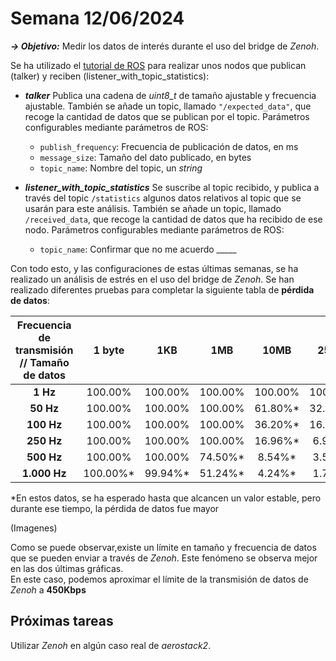 # Semana 12/06/2024  

***→ Objetivo:*** Medir los datos de interés durante el uso del bridge de _Zenoh_.  

Se ha utilizado el [tutorial de ROS](https://ftp.udx.icscoe.jp/ros/ros_docs_mirror/en/humble/Tutorials/Topics/Topic-Statistics-Tutorial.html) para realizar unos nodos que publican (talker) y reciben (listener_with_topic_statistics):  

* **_talker_** Publica una cadena de _uint8_t_ de tamaño ajustable y frecuencia ajustable. También se añade un topic, llamado `"/expected_data"`, que recoge la cantidad de datos que se publican por el topic.
Parámetros configurables mediante parámetros de ROS:
  * `publish_frequency`: Frecuencia de publicación de datos, en ms
  * `message_size`: Tamaño del dato publicado, en bytes
  * `topic_name`: Nombre del topic, un _string_

* **_listener_with_topic_statistics_** Se suscribe al topic recibido, y publica a través del topic `/statistics` algunos datos relativos al topic que se usarán para este análisis. También se añade un topic, llamado `/received_data`, que recoge la cantidad de datos que ha recibido de ese nodo.
Parámetros configurables mediante parámetros de ROS:
  * `topic_name`: Confirmar que no me acuerdo _____

Con todo esto, y las configuraciones de estas últimas semanas, se ha realizado un análisis de estrés en el uso del bridge de _Zenoh_. Se han realizado diferentes pruebas para completar la siguiente tabla de **pérdida de datos**:  

| Frecuencia de transmisión // Tamaño de datos  | 1 byte | 1KB | 1MB | 10MB | 25MB |
| :---: | :---: | :---: | :---: | :---: | :---: |
| **1 Hz** | 100.00% | 100.00% | 100.00% | 100.00% | 100.00% |
| **50 Hz** | 100.00% | 100.00% | 100.00% | 61.80%* | 32.20%* |
| **100 Hz** | 100.00% | 100.00% | 100.00% | 36.20%* | 16.90%* |
| **250 Hz** | 100.00% | 100.00% | 100.00% | 16.96%* | 6.92%* |
| **500 Hz** | 100.00% | 100.00% | 74.50%* | 8.54%* | 3.50%* |
| **1.000 Hz** | 100.00%* | 99.94%* | 51.24%* | 4.24%* | 1.72%* |

*En estos datos, se ha esperado hasta que alcancen un valor estable, pero durante ese tiempo, la pérdida de datos fue mayor   

(Imagenes)  

Como se puede observar,existe un límite en tamaño y frecuencia de datos que se pueden enviar a través de _Zenoh_. Este fenómeno se observa mejor en las dos últimas gráficas.  
En este caso, podemos aproximar el límite de la transmisión de datos de _Zenoh_ a **450Kbps**

## Próximas tareas

Utilizar _Zenoh_ en algún caso real de _aerostack2_.
